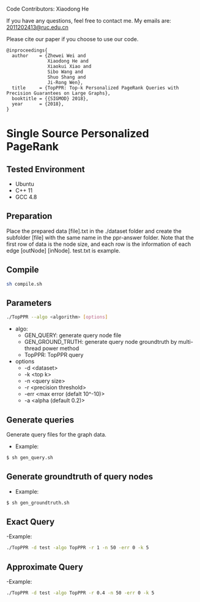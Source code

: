 Code Contributors: Xiaodong He

If you have any questions, feel free to contact me. My emails are: 2011202413@ruc.edu.cn

Please cite our paper if you choose to use our code. 

```
@inproceedings{
  author    = {Zhewei Wei and
               Xiaodong He and
               Xiaokui Xiao and
               Sibo Wang and
               Shuo Shang and
               Ji-Rong Wen},
  title     = {TopPPR: Top-k Personalized PageRank Queries with Precision Guarantees on Large Graphs},
  booktitle = {{SIGMOD} 2018},
  year      = {2018},
}
```

# Single Source Personalized PageRank

## Tested Environment
- Ubuntu
- C++ 11
- GCC 4.8

## Preparation
Place the prepared data [file].txt in the ./dataset folder and create the subfolder [file] with the same name in the ppr-answer folder. Note that the first row of data is the node size, and each row is the information of each edge [outNode] [inNode]. test.txt is example.

## Compile
```sh
sh compile.sh
```

## Parameters
```sh
./TopPPR --algo <algorithm> [options]
```
- algo:
    - GEN_QUERY: generate query node file
    - GEN_GROUND_TRUTH: generate query node groundtruth by multi-thread power method
    - TopPPR: TopPPR query
- options
    - -d \<dataset\>
    - -k \<top k\>
    - -n \<query size\>
    - -r \<precision threshold\>
    - -err \<max error (defalt 10^-10)\>
    - -a \<alpha (default 0.2)\>

## Generate queries
Generate query files for the graph data. 

- Example:

```sh
$ sh gen_query.sh
```

## Generate groundtruth of query nodes

- Example:

```sh
$ sh gen_groundtruth.sh
```

## Exact Query

-Example:

```sh
./TopPPR -d test -algo TopPPR -r 1 -n 50 -err 0 -k 5
```

## Approximate Query

-Example:

```sh
./TopPPR -d test -algo TopPPR -r 0.4 -n 50 -err 0 -k 5
```